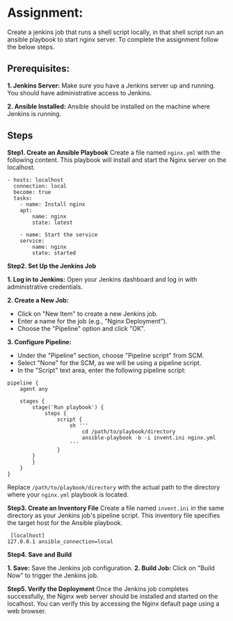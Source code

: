 # Assignment: 
Create a jenkins job that runs a shell script locally, in that shell script run an ansible playbook to start nginx server. To complete the assignment follow the below steps.
 

## Prerequisites:
 
**1. Jenkins Server:** Make sure you have a Jenkins server up and running. You should have administrative access to Jenkins.
 
**2. Ansible Installed:** Ansible should be installed on the machine where Jenkins is running.

 

## Steps
 
 **Step1. Create an Ansible Playbook** 
Create a file named `nginx.yml` with the following content. This playbook will install and start the Nginx server on the localhost.
``` 
- hosts: localhost
  connection: local
  become: true
  tasks:
    - name: Install nginx
  	apt:
    	name: nginx
    	state: latest
 
    - name: Start the service
  	service:
    	name: nginx
    	state: started
 ```
**Step2. Set Up the Jenkins Job**
 
**1. Log in to Jenkins:** Open your Jenkins dashboard and log in with administrative credentials.
 
**2. Create a New Job:**
   - Click on "New Item" to create a new Jenkins job.
   - Enter a name for the job (e.g., "Nginx Deployment").
   - Choose the "Pipeline" option and click "OK".
 
**3. Configure Pipeline:**
   - Under the "Pipeline" section, choose "Pipeline script" from SCM.
   - Select "None" for the SCM, as we will be using a pipeline script.
   - In the "Script" text area, enter the following pipeline script:
``` 
pipeline {
    agent any
 
    stages {
    	stage('Run playbook') {
        	steps {
            	script {
                	sh '''
                    	cd /path/to/playbook/directory
                    	ansible-playbook -b -i invent.ini nginx.yml
                	'''
            	}
        }
    	}
    }
}
``` 
 
Replace `/path/to/playbook/directory` with the actual path to the directory where your `nginx.yml` playbook is located.
 
**Step3. Create an Inventory File**
Create a file named `invent.ini` in the same directory as your Jenkins job's pipeline script. This inventory file specifies the target host for the Ansible playbook.
``` 
 [localhost]
127.0.0.1 ansible_connection=local
``` 
**Step4. Save and Build**
 
**1. Save:** Save the Jenkins job configuration.
**2. Build Job:** Click on "Build Now" to trigger the Jenkins job.
 
**Step5. Verify the Deployment**
Once the Jenkins job completes successfully, the Nginx web server should be installed and started on the localhost. You can verify this by accessing the Nginx default page using a web browser.
 
 
 

